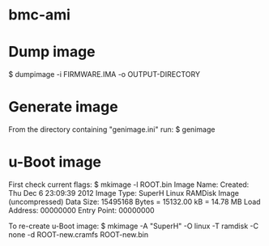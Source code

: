 bmc-ami
=======

Dump image
=============
$ dumpimage -i FIRMWARE.IMA -o OUTPUT-DIRECTORY

Generate image
==============
From the directory containing "genimage.ini" run:
$ genimage

u-Boot image
============
First check current flags:
$ mkimage -l ROOT.bin
Image Name:
Created:      Thu Dec  6 23:09:39 2012
Image Type:   SuperH Linux RAMDisk Image (uncompressed)
Data Size:    15495168 Bytes = 15132.00 kB = 14.78 MB
Load Address: 00000000
Entry Point:  00000000

To re-create u-Boot image:
$ mkimage -A "SuperH" -O linux -T ramdisk -C none -d ROOT-new.cramfs ROOT-new.bin
